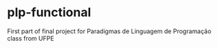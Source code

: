 # plp-functional
First part of final project for Paradigmas de Linguagem de Programação class from UFPE
